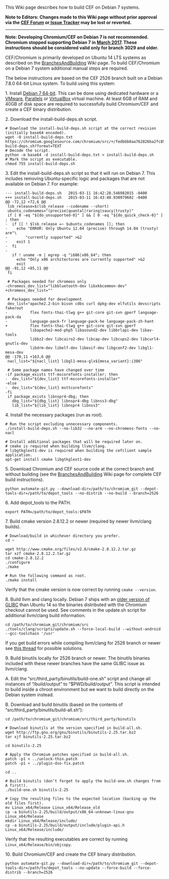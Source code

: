 This Wiki page describes how to build CEF on Debian 7 systems.

**Note to Editors: Changes made to this Wiki page without prior approval via the [CEF Forum](http://magpcss.org/ceforum/) or[ Issue Tracker](https://bitbucket.org/chromiumembedded/cef/issues?status=new&status=open) may be lost or reverted.**

***

**Note: Developing Chromium/CEF on Debian 7 is not recommended. Chromium stopped supporting Debian 7 in [March 2017](https://bugs.chromium.org/p/chromium/issues/detail?id=701894). These instructions should be considered valid only for branch 3029 and older.**

CEF/Chromium is primarily developed on Ubuntu 14 LTS systems as described on the [BranchesAndBuilding](https://code.google.com/p/chromiumembedded/wiki/BranchesAndBuilding) Wiki page. To build CEF/Chromium on a Debian 7 system additional manual steps are required.

The below instructions are based on the CEF 2526 branch built on a Debian 7.8.0 64-bit Linux system. To build using this system:

1\. Install [Debian 7 64-bit](https://www.debian.org/distrib/). This can be done using dedicated hardware or a [VMware](http://www.vmware.com/products/player), [Parallels](http://www.parallels.com/eu/products/desktop/download/) or [VirtualBox](https://www.virtualbox.org/wiki/Downloads) virtual machine. At least 6GB of RAM and 40GB of disk space are required to successfully build Chromium/CEF and create a CEF binary distribution.

2\. Download the install-build-deps.sh script.

```
# Download the install-build-deps.sh script at the correct revision (initially base64 encoded).
wget -O install-build-deps.txt https://chromium.googlesource.com/chromium/src/+/fedbbb0aa762826ba2fc85a2b934dc9660639aa7/build/install-build-deps.sh?format=TEXT
# Decode the script.
python -m base64 -d install-build-deps.txt > install-build-deps.sh
# Mark the script as executable.
chmod 755 install-build-deps.sh
```

3\. Edit the install-build-deps.sh script so that it will run on Debian 7. This includes removing Ubuntu-specific logic and packages that are not available on Debian 7. For example:

```
--- install-build-deps.sh	2015-03-11 16:42:28.546982015 -0400
+++ install-build-deps.sh	2015-03-11 16:43:40.930979602 -0400
@@ -72,12 +72,6 @@
 lsb_release=$(lsb_release --codename --short)
 ubuntu_codenames="(precise|quantal|raring|saucy|trusty)"
 if [ 0 -eq "${do_unsupported-0}" ] && [ 0 -eq "${do_quick_check-0}" ] ; then
-  if [[ ! $lsb_release =~ $ubuntu_codenames ]]; then
-    echo "ERROR: Only Ubuntu 12.04 (precise) through 14.04 (trusty) are"\
-        "currently supported" >&2
-    exit 1
-  fi
-
   if ! uname -m | egrep -q "i686|x86_64"; then
     echo "Only x86 architectures are currently supported" >&2
     exit
@@ -91,12 +85,11 @@
 fi
 
 # Packages needed for chromeos only
-chromeos_dev_list="libbluetooth-dev libxkbcommon-dev"
+chromeos_dev_list=""
 
 # Packages needed for development
 dev_list="apache2.2-bin bison cdbs curl dpkg-dev elfutils devscripts fakeroot
-          flex fonts-thai-tlwg g++ git-core git-svn gperf language-pack-da
-          language-pack-fr language-pack-he language-pack-zh-hant
+          flex fonts-thai-tlwg g++ git-core git-svn gperf
           libapache2-mod-php5 libasound2-dev libbrlapi-dev libav-tools
           libbz2-dev libcairo2-dev libcap-dev libcups2-dev libcurl4-gnutls-dev
           libdrm-dev libelf-dev libexif-dev libgconf2-dev libgl1-mesa-dev
@@ -170,11 +163,6 @@
 nacl_list="${nacl_list} libgl1-mesa-glx${mesa_variant}:i386"
 
 # Some package names have changed over time
-if package_exists ttf-mscorefonts-installer; then
-  dev_list="${dev_list} ttf-mscorefonts-installer"
-else
-  dev_list="${dev_list} msttcorefonts"
-fi
 if package_exists libnspr4-dbg; then
   dbg_list="${dbg_list} libnspr4-dbg libnss3-dbg"
   lib_list="${lib_list} libnspr4 libnss3"
```

4\. Install the necessary packages (run as root).

```
# Run the script excluding unnecessary components.
./install-build-deps.sh --no-lib32 --no-arm --no-chromeos-fonts --no-nacl

# Install additional packages that will be required later on.
# cmake is required when building llvm/clang.
# libgtkglext1-dev is required when building the cefclient sample application.
apt-get install cmake libgtkglext1-dev 
```

5\. Download Chromium and CEF source code at the correct branch and without building (see the [BranchesAndBuilding](BranchesAndBuilding.md) Wiki page for complete CEF build instructions).

```
python automate-git.py --download-dir=/path/to/chromium_git --depot-tools-dir=/path/to/depot_tools --no-distrib --no-build --branch=2526
```

6\. Add depot\_tools to the PATH.

```
export PATH=/path/to/depot_tools:$PATH
```

7\. Build cmake version 2.8.12.2 or newer (required by newer llvm/clang builds).

```
# Download/build in whichever directory you prefer.
cd ~

wget http://www.cmake.org/files/v2.8/cmake-2.8.12.2.tar.gz
tar xzf cmake-2.8.12.2.tar.gz
cd cmake-2.8.12.2
./configure
./make

# Run the following command as root.
./make install
```

Verify that the cmake version is now correct by running `cmake --version`.

8\. Build llvm and clang locally. Debian 7 ships with an [older version of GLIBC](https://code.google.com/p/chromiumembedded/issues/detail?id=1575) than Ubuntu 14 so the binaries distributed with the Chromium checkout cannot be used. See comments in the update.sh script for additional llvm/clang build information.

```
cd /path/to/chromium_git/chromium/src
./tools/clang/scripts/update.sh --force-local-build --without-android --gcc-toolchain '/usr'
```

If you get build errors while compiling llvm/clang for 2526 branch or newer see [this thread](http://www.magpcss.org/ceforum/viewtopic.php?f=6&t=13330) for possible solutions.

9\. Build binutils locally for 2526 branch or newer. The binutils binaries included with these newer branches have the same GLIBC issue as llvm/clang.

A\. Edit the “src/third_party/binutils/build-one.sh” script and change all instances of “/build/output” to “$PWD/build/output”. This script is intended to build inside a chroot environment but we want to build directly on the Debian system instead.

B\. Download and build binutils (based on the contents of “src/third_party/binutils/build-all.sh”):

```
cd /path/to/chromium_git/chromium/src/third_party/binutils

# Download binutils at the version specified in build-all.sh.
wget http://ftp.gnu.org/gnu/binutils/binutils-2.25.tar.bz2
tar xjf binutils-2.25.tar.bz2

cd binutils-2.25

# Apply the Chromium patches specified in build-all.sh.
patch -p1 < ../unlock-thin.patch
patch -p1 < ../plugin-dso-fix.patch

cd ..

# Build binutils (don’t forget to apply the build-one.sh changes from A first!).
./build-one.sh binutils-2.25

# Copy the resulting files to the expected location (backing up the old files first).
mv Linux_x64/Release Linux_x64/Release_old
cp -a binutils-2.25/build/output/x86_64-unknown-linux-gnu Linux_x64/Release
mkdir Linux_x64/Release/include/
cp -a binutils-2.25/build/output/include/plugin-api.h Linux_x64/Release/include/
```

Verify that the resulting executables are correct by running `Linux_x64/Release/bin/objcopy`.

10\. Build Chromium/CEF and create the CEF binary distribution.

```
python automate-git.py --download-dir=/path/to/chromium_git --depot-tools-dir=/path/to/depot_tools --no-update --force-build --force-distrib --branch=2526
```